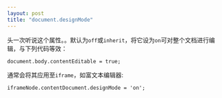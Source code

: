 ```yaml
---
layout: post
title: "document.designMode"
---
```


头一次听说这个属性。。默认为`off`或`inherit`，将它设为`on`可对整个文档进行编辑，与下列代码等效：

    document.body.contentEditable = true;

通常会将其应用至`iframe`，如富文本编辑器:

    iframeNode.contentDocument.designMode = 'on';
